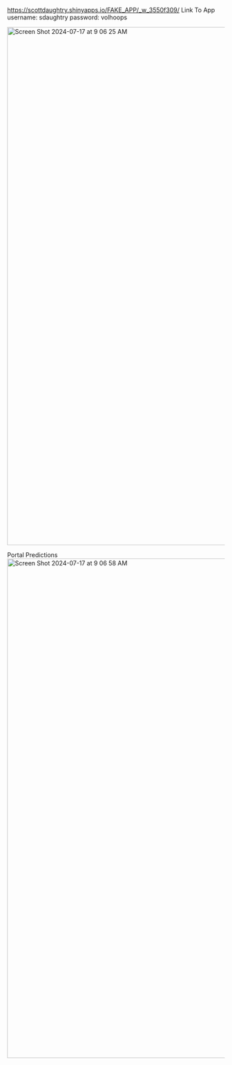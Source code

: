 https://scottdaughtry.shinyapps.io/FAKE_APP/_w_3550f309/
Link To App
username: sdaughtry
password: volhoops

<img width="1198" alt="Screen Shot 2024-07-17 at 9 06 25 AM" src="https://github.com/user-attachments/assets/466a876f-7e3e-401c-abb3-116163bbba48">

Portal Predictions
<img width="1155" alt="Screen Shot 2024-07-17 at 9 06 58 AM" src="https://github.com/user-attachments/assets/d4406c82-96a2-4e91-8823-e28c5f8ae0dc">
